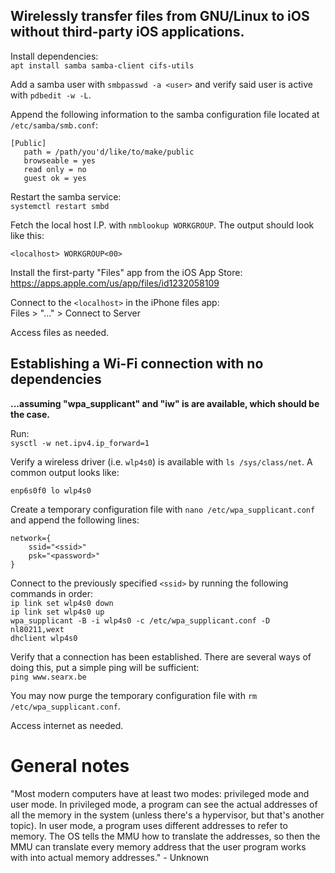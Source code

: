 ## Wirelessly transfer files from GNU/Linux to iOS without third-party iOS applications.
Install dependencies:\
`apt install samba samba-client cifs-utils`

Add a samba user with  `smbpasswd -a <user>` and verify said user is active with `pdbedit -w -L`.

Append the following information to the samba configuration file located at `/etc/samba/smb.conf`:
```
[Public]
   path = /path/you'd/like/to/make/public
   browseable = yes
   read only = no
   guest ok = yes
```
Restart the samba service:\
`systemctl restart smbd`

Fetch the local host I.P. with `nmblookup WORKGROUP`. The output should look like this:
```
<localhost> WORKGROUP<00>
```
Install the first-party "Files" app from the iOS App Store:\
https://apps.apple.com/us/app/files/id1232058109

Connect to the `<localhost>` in the iPhone files app:\
Files > "..." > Connect to Server

Access files as needed.

## Establishing a Wi-Fi connection with no dependencies

**...assuming "wpa_supplicant" and "iw" is are available, which should be the case.**

Run:\
`sysctl -w net.ipv4.ip_forward=1`

Verify a wireless driver (i.e. `wlp4s0`) is available with `ls /sys/class/net`. A common output looks like:
```
enp6s0f0 lo wlp4s0
```
Create a temporary configuration file with `nano /etc/wpa_supplicant.conf` and append the following lines:
```
network={
	ssid="<ssid>"
	psk="<password>"
}
```
Connect to the previously specified `<ssid>` by running the following commands in order:\
`ip link set wlp4s0 down`\
`ip link set wlp4s0 up`\
`wpa_supplicant -B -i wlp4s0 -c /etc/wpa_supplicant.conf -D nl80211,wext`\
`dhclient wlp4s0`

Verify that a connection has been established. There are several ways of doing this, put a simple ping will be sufficient:\
`ping www.searx.be`

You may now purge the temporary configuration file with `rm /etc/wpa_supplicant.conf`.

Access internet as needed.

# General notes
"Most modern computers have at least two modes: privileged mode and user mode. In privileged mode, a program can see the actual addresses of all the memory in the system (unless there's a hypervisor, but that's another topic). In user mode, a program uses different addresses to refer to memory. The OS tells the MMU how to translate the addresses, so then the MMU can translate every memory address that the user program works with into actual memory addresses." - Unknown
